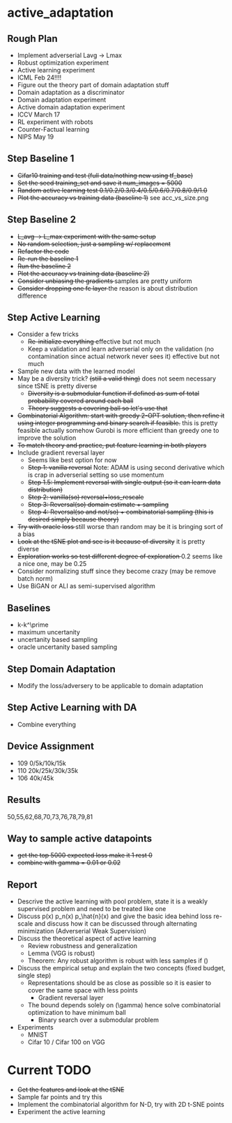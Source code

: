 # active_adaptation
## Rough Plan
- Implement adverserial Lavg -> Lmax
- Robust optimization experiment
- Active learning experiment
- ICML Feb 24!!!!
- Figure out the theory part of domain adaptation stuff
- Domain adaptation as a discriminator
- Domain adaptation experiment
- Active domain adaptation experiment
- ICCV March 17
- RL experiment with robots
- Counter-Factual learning
- NIPS May 19

## Step Baseline 1
- <del>Cifar10 training and test (full data/nothing new using tf_base)</del>
- <del>Set the seed training_set and save it num_images = 5000</del>
- <del>Random active learning test 0.1/0.2/0.3/0.4/0.5/0.6/0.7/0.8/0.9/1.0</del>
- <del>Plot the accuracy vs training data (baseline 1)</del> see acc_vs_size.png

## Step Baseline 2
- <del>L_avg -> L_max experiment with the same setup </del>
- <del>No random selection, just a sampling w/ replacement </del>
- <del>Refactor the code</del>
- <del>Re-run the baseline 1</del>
- <del> Run the baseline 2 </del>
- <del> Plot the accuracy vs training data (baseline 2) </del>
- <del> Consider unbiasing the gradients </del> samples are pretty uniform
- <del> Consider dropping one fc layer </del> the reason is about distribution difference

## Step Active Learning
- Consider a few tricks
    - <del> Re-initialize everything </del> effective but not much
    - <dek> Keep a validation and learn adverserial only on the validation (no contamination since actual network never sees it) </del> effective but not much
- Sample new data with the learned model
- May be a diversity trick? <del>(still a valid thing)</del> does not seem necessary since tSNE is pretty diverse
    - <del>Diversity is a submodular function if defined as sum of total probability covered around each ball</del>
    - <del>Theory suggests a covering ball so let's use that</del>
- <del>Combinatorial Algorithm: start with greedy 2-OPT solution, then refine it using integer programming and binary search if feasible.</del> this is pretty feasible actually somehow Gurobi is more efficient than greedy one to improve the solution
- <del>To match theory and practice, put feature learning in both players</del>
- Include gradient reversal layer
    - Seems like best option for now
    - <del>Step 1: vanilla reversal</del> Note: ADAM is using second derivative which is crap in adverserial setting so use momentum 
    - <del>Step 1.5: Implement reversal with single output (so it can learn data distribution) </del>
    - <del>Step 2: vanilla(so) reversal+loss_rescale </del>
    - <del>Step 3: Reversal(so) domain estimate + sampling </del>
    - <del>Step 4: Reversal(so and not/so) + combinatorial sampling (this is desired simply because theory) </del>
- <del> Try with oracle loss </del> still worse than random may be it is bringing sort of a bias
- <del> Look at the tSNE plot and see is it because of diversity</del> it is pretty diverse
- <del> Exploration works so test different degree of exploration </del> 0.2 seems like a nice one, may be 0.25
- Consider normalizing stuff since they become crazy (may be remove batch norm)
- Use BiGAN or ALI as semi-supervised algorithm

## Baselines
- k-k^\prime
- maximum uncertanity
- uncertanity based sampling
- oracle uncertanity based sampling

## Step Domain Adaptation
- Modify the loss/adversery to be applicable to domain adaptation

## Step Active Learning with DA
- Combine everything

## Device Assignment
- 109 0/5k/10k/15k
- 110 20k/25k/30k/35k
- 106 40k/45k

## Results
50,55,62,68,70,73,76,78,79,81

## Way to sample active datapoints
- <del>get the top 5000 expected loss make it 1 rest 0</del>
- <del>combine with gamma = 0.01 or 0.02</del>

## Report
- Descrive the active learning with pool problem, state it is a weakly supervised problem and need to be treated like one
- Discuss p(x) p_n(x) p_\hat{n}(x) and give the basic idea behind loss re-scale and discuss how it can be discussed through alternating minimization (Adverserial Weak Supervision)
- Discuss the theoretical aspect of active learning
    - Review robustness and generalization
    - Lemma (VGG is robust)
    - Theorem: Any robust algorithm is robust with less samples if ()
- Discuss the empirical setup and explain the two concepts (fixed budget, single step)
    - Representations should be as close as possible so it is easier to cover the same space with less points
        - Gradient reversal layer
    - The bound depends solely on (\gamma) hence solve combinatorial optimization to have minimum ball
        - Binary search over a submodular problem
- Experiments
    - MNIST
    - Cifar 10 / Cifar 100 on VGG


# Current TODO

- <del>Get the features and look at the tSNE </del>
- Sample far points and try this
- Implement the combinatorial algorithm for N-D, try with 2D t-SNE points
- Experiment the active learning
